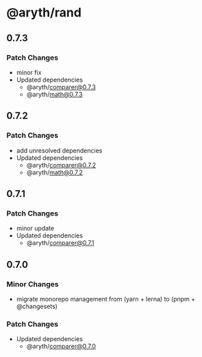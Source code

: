 # @aryth/rand

## 0.7.3

### Patch Changes

- minor fix
- Updated dependencies
  - @aryth/comparer@0.7.3
  - @aryth/math@0.7.3

## 0.7.2

### Patch Changes

- add unresolved dependencies
- Updated dependencies
  - @aryth/comparer@0.7.2
  - @aryth/math@0.7.2

## 0.7.1

### Patch Changes

- minor update
- Updated dependencies
  - @aryth/comparer@0.7.1

## 0.7.0

### Minor Changes

- migrate monorepo management from (yarn + lerna) to (pnpm + @changesets)

### Patch Changes

- Updated dependencies
  - @aryth/comparer@0.7.0
